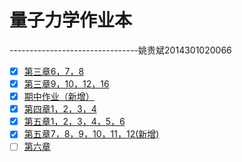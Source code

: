 # 量子力学作业本

--------------------------------姚贵斌2014301020066

- [x] [第三章6，7，8](https://github.com/Guibeen/Quantum_Mechanics_2014301020066/edit/master/Exercises/Chapter3-6,7,8.md)
- [x] [第三章9，10，12，16](https://github.com/Guibeen/Quantum_Mechanics_2014301020066/blob/master/Exercises/Chapter3-9%2C10%2C12%2C16.md)
- [x] [期中作业（新增）](https://github.com/Guibeen/Quantum_Mechanics_2014301020066/blob/master/Exercises/midterm)
- [x] [第四章1，2，3，4](https://github.com/Guibeen/Quantum_Mechanics_2014301020066/blob/master/Exercises/Chapter4-1%2C2%2C3%2C4.md)
- [x] [第五章1，2，3，4，5，6](https://github.com/Guibeen/Quantum_Mechanics_2014301020066/blob/master/Exercises/Chapter5-1~6.md)
- [x] [第五章7，8，9，10，11，12(新增)](https://www.zybuluo.com/Guibeen/note/600228)
- [ ] [第六章](https://www.zybuluo.com/Guibeen/note/600278)
